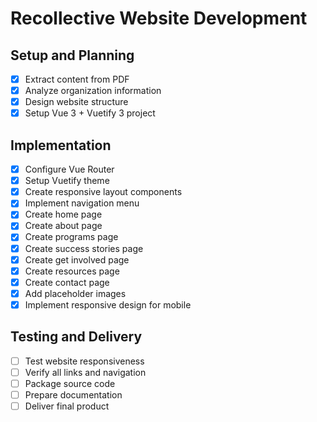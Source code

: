 # Recollective Website Development

## Setup and Planning
- [x] Extract content from PDF
- [x] Analyze organization information
- [x] Design website structure
- [x] Setup Vue 3 + Vuetify 3 project

## Implementation
- [x] Configure Vue Router
- [x] Setup Vuetify theme
- [x] Create responsive layout components
- [x] Implement navigation menu
- [x] Create home page
- [x] Create about page
- [x] Create programs page
- [x] Create success stories page
- [x] Create get involved page
- [x] Create resources page
- [x] Create contact page
- [x] Add placeholder images
- [x] Implement responsive design for mobile

## Testing and Delivery
- [ ] Test website responsiveness
- [ ] Verify all links and navigation
- [ ] Package source code
- [ ] Prepare documentation
- [ ] Deliver final product
